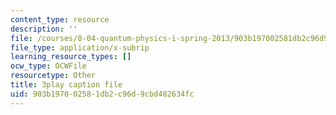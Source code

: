 ```yaml
---
content_type: resource
description: ''
file: /courses/8-04-quantum-physics-i-spring-2013/903b197002581db2c96d9cbd482634fc_Oq4OHT4hhJc.srt
file_type: application/x-subrip
learning_resource_types: []
ocw_type: OCWFile
resourcetype: Other
title: 3play caption file
uid: 903b1970-0258-1db2-c96d-9cbd482634fc
---
```

